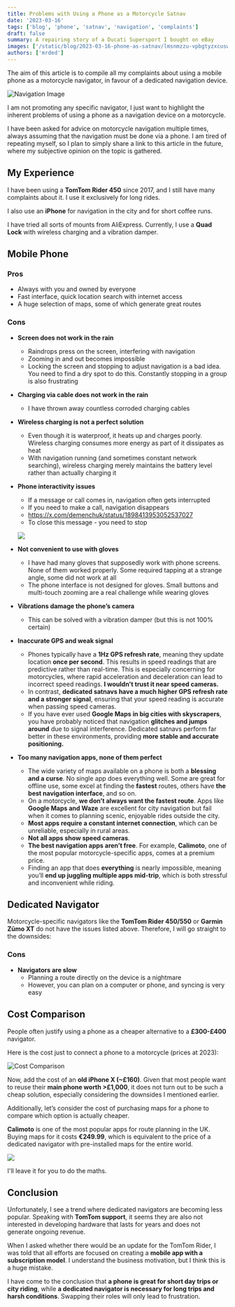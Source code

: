 ```yaml
---
title: Problems with Using a Phone as a Motorcycle Satnav
date: '2023-03-16'
tags: ['blog', 'phone', 'satnav', 'navigation', 'complaints']
draft: false
summary: A repairing story of a Ducati Supersport I bought on eBay
images: ['/static/blog/2023-03-16-phone-as-satnav/lmsnmzzu-vpbgtyzxcuswuv7gmi.png']
authors: ['mrded']
---
```


The aim of this article is to compile all my complaints about using a mobile phone as a motorcycle navigator, in favour of a dedicated navigation device.

![Navigation Image](/static/blog/2023-03-16-phone-as-satnav/lmsnmzzu-vpbgtyzxcuswuv7gmi.png)

I am not promoting any specific navigator, I just want to highlight the inherent problems of using a phone as a navigation device on a motorcycle.

I have been asked for advice on motorcycle navigation multiple times, always assuming that the navigation must be done via a phone. I am tired of repeating myself, so I plan to simply share a link to this article in the future, where my subjective opinion on the topic is gathered.

## My Experience

I have been using a **TomTom Rider 450** since 2017, and I still have many complaints about it. I use it exclusively for long rides.

I also use an **iPhone** for navigation in the city and for short coffee runs.

I have tried all sorts of mounts from AliExpress. Currently, I use a **Quad Lock** with wireless charging and a vibration damper.

## Mobile Phone

### Pros

- Always with you and owned by everyone
- Fast interface, quick location search with internet access
- A huge selection of maps, some of which generate great routes

### Cons

- **Screen does not work in the rain**

  - Raindrops press on the screen, interfering with navigation
  - Zooming in and out becomes impossible
  - Locking the screen and stopping to adjust navigation is a bad idea. You need to find a dry spot to do this. Constantly stopping in a group is also frustrating

- **Charging via cable does not work in the rain**

  - I have thrown away countless corroded charging cables

- **Wireless charging is not a perfect solution**

  - Even though it is waterproof, it heats up and charges poorly. Wireless charging consumes more energy as part of it dissipates as heat
  - With navigation running (and sometimes constant network searching), wireless charging merely maintains the battery level rather than actually charging it

- **Phone interactivity issues**

  - If a message or call comes in, navigation often gets interrupted
  - If you need to make a call, navigation disappears
  - https://x.com/demenchuk/status/1898413953052537027
  - To close this message - you need to stop

  ![](/static/blog/2023-03-16-phone-as-satnav/mqbxpax3bgd6sdew-ndauthrby4.png)

- **Not convenient to use with gloves**

  - I have had many gloves that supposedly work with phone screens. None of them worked properly. Some required tapping at a strange angle, some did not work at all
  - The phone interface is not designed for gloves. Small buttons and multi-touch zooming are a real challenge while wearing gloves

- **Vibrations damage the phone’s camera**
  - This can be solved with a vibration damper (but this is not 100% certain)
- **Inaccurate GPS and weak signal**

  - Phones typically have a **1Hz GPS refresh rate**, meaning they update location **once per second**. This results in speed readings that are predictive rather than real-time. This is especially concerning for motorcycles, where rapid acceleration and deceleration can lead to incorrect speed readings. **I wouldn't trust it near speed cameras.**
  - In contrast, **dedicated satnavs have a much higher GPS refresh rate and a stronger signal**, ensuring that your speed reading is accurate when passing speed cameras.
  - If you have ever used **Google Maps in big cities with skyscrapers**, you have probably noticed that navigation **glitches and jumps around** due to signal interference. Dedicated satnavs perform far better in these environments, providing **more stable and accurate positioning.**

- **Too many navigation apps, none of them perfect**
  - The wide variety of maps available on a phone is both a **blessing and a curse**. No single app does everything well. Some are great for offline use, some excel at finding the **fastest** routes, others have **the best navigation interface**, and so on.
  - On a motorcycle, **we don’t always want the fastest route**. Apps like **Google Maps and Waze** are excellent for city navigation but fail when it comes to planning scenic, enjoyable rides outside the city.
  - **Most apps require a constant internet connection**, which can be unreliable, especially in rural areas.
  - **Not all apps show speed cameras**.
  - **The best navigation apps aren’t free**. For example, **Calimoto**, one of the most popular motorcycle-specific apps, comes at a premium price.
  - Finding an app that does **everything** is nearly impossible, meaning you’ll **end up juggling multiple apps mid-trip**, which is both stressful and inconvenient while riding.

## Dedicated Navigator

Motorcycle-specific navigators like the **TomTom Rider 450/550** or **Garmin Zūmo XT** do not have the issues listed above. Therefore, I will go straight to the downsides:

### Cons

- **Navigators are slow**
  - Planning a route directly on the device is a nightmare
  - However, you can plan on a computer or phone, and syncing is very easy

## Cost Comparison

People often justify using a phone as a cheaper alternative to a **£300-£400** navigator.

Here is the cost just to connect a phone to a motorcycle (prices at 2023):

![Cost Comparison](/static/blog/2023-03-16-phone-as-satnav/oniwqpt-nnqal-exnhbzjxnqsci.jpeg)

Now, add the cost of an **old iPhone X (~£160)**. Given that most people want to reuse their **main phone worth >£1,000**, it does not turn out to be such a cheap solution, especially considering the downsides I mentioned earlier.

Additionally, let’s consider the cost of purchasing maps for a phone to compare which option is actually cheaper.

**Calimoto** is one of the most popular apps for route planning in the UK. Buying maps for it costs **€249.99**, which is equivalent to the price of a dedicated navigator with pre-installed maps for the entire world.

![](/static/blog/2023-03-16-phone-as-satnav/s6bontd_ufhegzw749bzx08dzu4.png)

I'll leave it for you to do the maths.

## Conclusion

Unfortunately, I see a trend where dedicated navigators are becoming less popular. Speaking with **TomTom support**, it seems they are also not interested in developing hardware that lasts for years and does not generate ongoing revenue.

When I asked whether there would be an update for the TomTom Rider, I was told that all efforts are focused on creating a **mobile app with a subscription model**. I understand the business motivation, but I think this is a huge mistake.

I have come to the conclusion that **a phone is great for short day trips or city riding**, while **a dedicated navigator is necessary for long trips and harsh conditions**. Swapping their roles will only lead to frustration.
